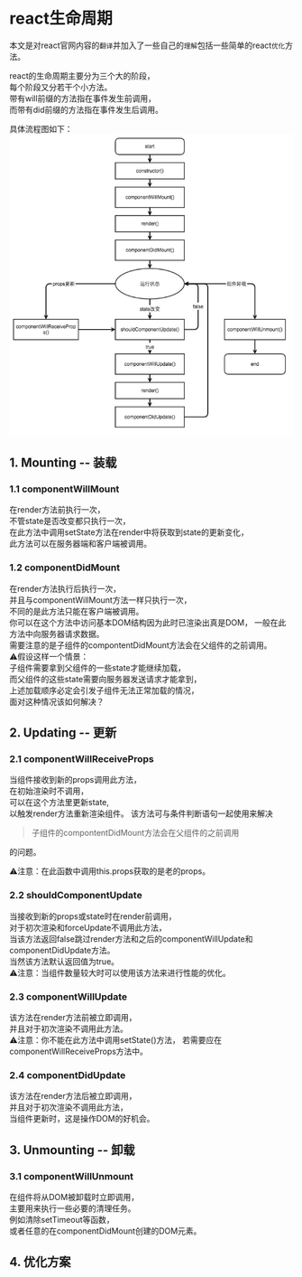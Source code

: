 # react生命周期
本文是对react官网内容的`翻译`并加入了一些自己的`理解`包括一些简单的react`优化`方法。  

react的生命周期主要分为三个大的阶段，  
每个阶段又分若干个小方法。  
带有will前缀的方法指在事件发生前调用，  
而带有did前缀的方法指在事件发生后调用。  

具体流程图如下：
![](../img/lifecycle.jpg)
## 1. Mounting -- 装载
### 1.1 componentWillMount
在render方法前执行一次，  
不管state是否改变都只执行一次，  
在此方法中调用setState方法在render中将获取到state的更新变化，  
此方法可以在服务器端和客户端被调用。
### 1.2 componentDidMount
在render方法执行后执行一次，  
并且与componentWillMount方法一样只执行一次，  
不同的是此方法只能在客户端被调用。  
你可以在这个方法中访问基本DOM结构因为此时已渲染出真是DOM，
一般在此方法中向服务器请求数据。  
需要注意的是子组件的compontentDidMount方法会在父组件的之前调用。  
⚠️假设这样一个情景：  
子组件需要拿到父组件的一些state才能继续加载，  
而父组件的这些state需要向服务器发送请求才能拿到，  
上述加载顺序必定会引发子组件无法正常加载的情况，  
面对这种情况该如何解决？
## 2. Updating -- 更新
### 2.1 componentWillReceiveProps
当组件接收到新的props调用此方法，  
在初始渲染时不调用，  
可以在这个方法里更新state,  
以触发render方法重新渲染组件。
该方法可与条件判断语句一起使用来解决
>子组件的compontentDidMount方法会在父组件的之前调用

的问题。  

⚠️注意：在此函数中调用this.props获取的是老的props。

### 2.2 shouldComponentUpdate
当接收到新的props或state时在render前调用，  
对于初次渲染和forceUpdate不调用此方法，  
当该方法返回false跳过render方法和之后的componentWillUpdate和componentDidUpdate方法。  
当然该方法默认返回值为true。  
⚠️注意：当组件数量较大时可以使用该方法来进行性能的优化。

### 2.3 componentWillUpdate
该方法在render方法前被立即调用，  
并且对于初次渲染不调用此方法。  
⚠️注意：你不能在此方法中调用setState()方法，
若需要应在componentWillReceiveProps方法中。
### 2.4 componentDidUpdate
该方法在render方法后被立即调用，  
并且对于初次渲染不调用此方法，  
当组件更新时，这是操作DOM的好机会。
## 3. Unmounting -- 卸载
### 3.1 componentWillUnmount
在组件将从DOM被卸载时立即调用，  
主要用来执行一些必要的清理任务。  
例如清除setTimeout等函数，  
或者任意的在componentDidMount创建的DOM元素。
## 4. 优化方案
